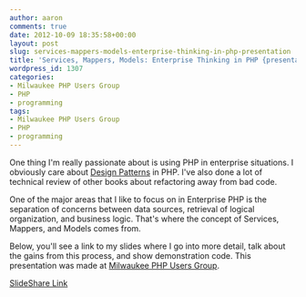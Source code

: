 ```yaml
---
author: aaron
comments: true
date: 2012-10-09 18:35:58+00:00
layout: post
slug: services-mappers-models-enterprise-thinking-in-php-presentation
title: 'Services, Mappers, Models: Enterprise Thinking in PHP {presentation}'
wordpress_id: 1307
categories:
- Milwaukee PHP Users Group
- PHP
- programming
tags:
- Milwaukee PHP Users Group
- PHP
- programming
---
```


One thing I'm really passionate about is using PHP in enterprise situations.  I obviously care about [Design Patterns](/book) in PHP.  I've also done a lot of technical review of other books about refactoring away from bad code.  

One of the major areas that I like to focus on in Enterprise PHP is the separation of concerns between data sources, retrieval of logical organization, and business logic.  That's where the concept of Services, Mappers, and Models comes from.

Below, you'll see a link to my slides where I go into more detail, talk about the gains from this process, and show demonstration code.  This presentation was made at [Milwaukee PHP Users Group](http://mkepug.org).

[SlideShare Link](http://www.slideshare.net/aaronsaray/enterprise-php-mappers-models-and-services)
